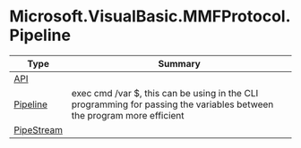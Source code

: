 ﻿
# Microsoft.VisualBasic.MMFProtocol.Pipeline

|Type|Summary|
|----|-------|
|<a href="#" onClick="load('/docs/Microsoft.VisualBasic.MMFProtocol.Pipeline/API.md')">API</a>||
|<a href="#" onClick="load('/docs/Microsoft.VisualBasic.MMFProtocol.Pipeline/Pipeline.md')">Pipeline</a>|exec cmd /var $<piplineName>, this can be using in the CLI programming for passing the variables between the program more efficient|
|<a href="#" onClick="load('/docs/Microsoft.VisualBasic.MMFProtocol.Pipeline/PipeStream.md')">PipeStream</a>||

